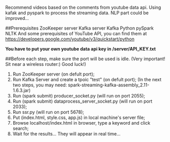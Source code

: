 Recommend videos based on the comments from youtube data api. Using kafak and pyspark to process the streaming data. NLP part could be improved...

##Prerequisites 
 ZooKeeper server
 Kafka server
 Kafka Python
 pySpark
 NLTK
 And some prerequisites of YouTube API, you can find them at https://developers.google.com/youtube/v3/quickstart/python

**You have to put your own youtube data api key in /server/API_KEY.txt**

##Before each step, make sure the port will be used is idle.
 (Very important! Sit near a wireless router:) Good luck!)
 1. Run ZooKeeper server (on defult port);
 2. Run Kafka Server and create a tpoic "test" (on defult port);
 (In the next two steps, you may need: spark-streaming-kafka-assembly_2.11-1.6.3.jar)
 3. Run (spark submit) producer_socket.py (will run on port 2055);
 4. Run (spark submit) dataprocess_server_socket.py (will run on port 2033);
 5. Run ssr.py (will run on port 5678);
 6. Put (index.html, style.css, app.js) in local machine's server file;
 7. Browse localhost/index.html in browser, type a keyword and click search;
 8. Wait for the results... They will appear in real time...
